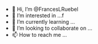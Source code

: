 - 👋 Hi, I’m @FrancesLRuebel
- 👀 I’m interested in ...f
- 🌱 I’m currently learning ...
- 💞️ I’m looking to collaborate on ...
- 📫 How to reach me ...

<!---
FrancesLRuebel/FrancesLRuebel is a ✨ special ✨ repository because its `README.md` (this file) appears on your GitHub profile.
You can click the Preview link to take a look at your changes.
--->
